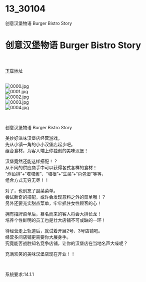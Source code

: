 # 13_30104
创意汉堡物语 Burger Bistro Story
# 创意汉堡物语 Burger Bistro Story
 <br/></br>
[下载地址](https://www.switch520.cc/article/30104 "下载地址")
<br/></br>

<p><img title="0000.jpg" src="https://www.switch520.cc/muke_img/2022_04_22_bc2b027e31bae.jpg" alt="0000.jpg"><br>
<img title="0001.jpg" src="https://www.switch520.cc/muke_img/2022_04_22_bda969e563d71.jpg" alt="0001.jpg"><br>
<img title="0002.jpg" src="https://www.switch520.cc/muke_img/2022_04_22_e3b1cdef74ba2.jpg" alt="0002.jpg"><br>
<img title="0003.jpg" src="https://www.switch520.cc/muke_img/2022_04_22_0f3aeae4757d9.jpg" alt="0003.jpg"><br>
<img title="0004.jpg" src="https://www.switch520.cc/muke_img/2022_04_22_b69a155f77489.jpg" alt="0004.jpg"></p>
<p>&nbsp;</p>
<p>创意汉堡物语 Burger Bistro Story</p>
<p>美妙好滋味汉堡店经营游戏。<br>
先从小镇一角的小小汉堡店起步吧。<br>
组合食材，为客人端上你独创的美味汉堡！</p>
<p>汉堡竟然还能这样搭配！？<br>
从不同的供应商手中可以获得各式各样的食材！<br>
“炸鱼排”+“塔塔酱”、“培根”+“生菜”+“荷包蛋”等等，<br>
组合方式无穷无尽！！</p>
<p>对了，也别忘了副菜菜单。<br>
尝试新奇的搭配，或许会发现意料之外的菜单哦！？<br>
另外还要充实甜点菜单，牢牢抓住女性顾客的心！</p>
<p>拥有招牌菜单后，慕名而来的客人将会大排长龙！<br>
培养个性鲜明的员工也是壮大店铺不可或缺的一环！</p>
<p>待经营走上轨道后，就试着开展2号、3号店铺吧。<br>
经营多间店铺更需要你大展身手。<br>
究竟能否战胜知名竞争店铺，让你的汉堡店在当地名声大噪呢？</p>
<p>充满欢笑的美味汉堡店现在开业！！</p>
<p>&nbsp;</p>
<p>系统要求:14.1.1</p>



